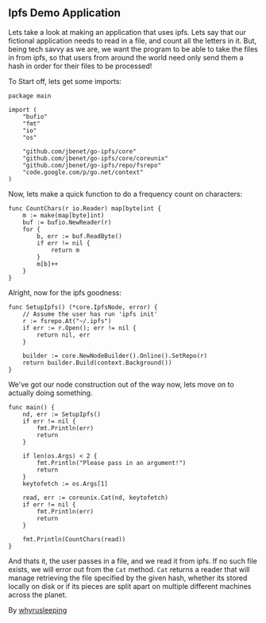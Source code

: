 ## Ipfs Demo Application
Lets take a look at making an application that uses ipfs. Lets say that our
fictional application needs to read in a file, and count all the letters in
it. But, being tech savvy as we are, we want the program to be able to take the
files in from ipfs, so that users from around the world need only send them a
hash in order for their files to be processed!

To Start off, lets get some imports:
```
package main

import (
	"bufio"
	"fmt"
	"io"
	"os"

	"github.com/jbenet/go-ipfs/core"
	"github.com/jbenet/go-ipfs/core/coreunix"
	"github.com/jbenet/go-ipfs/repo/fsrepo"
	"code.google.com/p/go.net/context"
)
```


Now, lets make a quick function to do a frequency count on characters:

```
func CountChars(r io.Reader) map[byte]int {
	m := make(map[byte]int)
	buf := bufio.NewReader(r)
	for {
		b, err := buf.ReadByte()
		if err != nil {
			return m
		}
		m[b]++
	}
}
```

Alright, now for the ipfs goodness:

```
func SetupIpfs() (*core.IpfsNode, error) {
	// Assume the user has run 'ipfs init'
	r := fsrepo.At("~/.ipfs")
	if err := r.Open(); err != nil {
		return nil, err
	}

	builder := core.NewNodeBuilder().Online().SetRepo(r)
	return builder.Build(context.Background())
}
```

We've got our node construction out of the way now, lets move on to actually
doing something.

```
func main() {
	nd, err := SetupIpfs()
	if err != nil {
		fmt.Println(err)
		return
	}

	if len(os.Args) < 2 {
		fmt.Println("Please pass in an argument!")
		return
	}
	keytofetch := os.Args[1]

	read, err := coreunix.Cat(nd, keytofetch)
	if err != nil {
		fmt.Println(err)
		return
	}

	fmt.Println(CountChars(read))
}
```

And thats it, the user passes in a file, and we read it from ipfs. If no such
file exists, we will error out from the `Cat` method. `Cat` returns a reader
that will manage retrieving the file specified by the given hash, whether its
stored locally on disk or if its pieces are split apart on multiple different
machines across the planet.

By [whyrusleeping](http://github.com/whyrusleeping)
